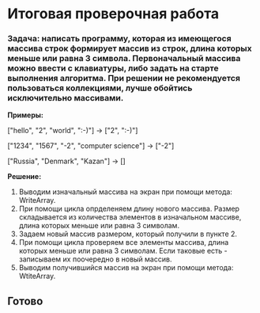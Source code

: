 # Итоговая проверочная работа
### Задача: написать программу, которая из имеющегося массива строк формирует массив из строк, длина которых меньше или равна 3 символа. Первоначальный массива можно ввести с клавиатуры, либо задать на старте выполнения алгоритма. При решении не рекомендуется пользоваться коллекциями, лучше обойтись исключительно массивами.

**Примеры:**

["hello", "2", "world", ":-)"] -> ["2", ":-)"]

["1234", "1567", "-2", "computer science"] -> ["-2"]

["Russia", "Denmark", "Kazan"] -> []

**Решение:**

1. Выводим изначальный массива на экран при помощи метода: WriteArray.
2. При помощи цикла опрделеняем длину нового массива. Размер складывается из количества элементов в изначальном массиве, длина которых меньше или равна 3 символам.
3. Задаем новый массив размером, который получили в пункте 2.
4. При помощи цикла проверяем все элементы массива, длина которых меньше или равна 3 символам. Если таковые есть - записываем их поочередно в новый массив.
5. Выводим получившийся массив на экран при помощи метода: WtiteArray.

## **Готово**
